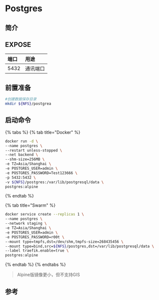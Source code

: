 # Postgres

## 简介



## EXPOSE

| 端口 | 用途 |
| :--- | :--- |
| 5432 | 通讯端口 |



## 前置准备

```bash
#创建数据保存目录
mkdir ${NFS}/postgrea
```

## 启动命令

{% tabs %}
{% tab title="Docker" %}
```bash
docker run -d \
--name postgres \
--restart unless-stopped \
--net backend \
--shm-size=256MB \
-e TZ=Asia/Shanghai \
-e POSTGRES_USER=admin \
-e POSTGRES_PASSWORD=Test123666 \
-p 5432:5432 \ 
-v ${NFS}/postgres:/var/lib/postgresql/data \
postgres:alpine
```
{% endtab %}

{% tab title="Swarm" %}
```bash
docker service create --replicas 1 \
--name postgres \
--network staging \
-e TZ=Asia/Shanghai \
-e POSTGRES_USER=admin \
-e POSTGRES_PASSWORD=r00t \
--mount type=tmpfs,dst=/dev/shm,tmpfs-size=268435456 \
--mount type=bind,src=${NFS}/postgres,dst=/var/lib/postgresql/data \
--label traefik.enable=true \
postgres:alpine
```
{% endtab %}
{% endtabs %}

> Alpine版镜像更小，但不支持GIS

##  参考

